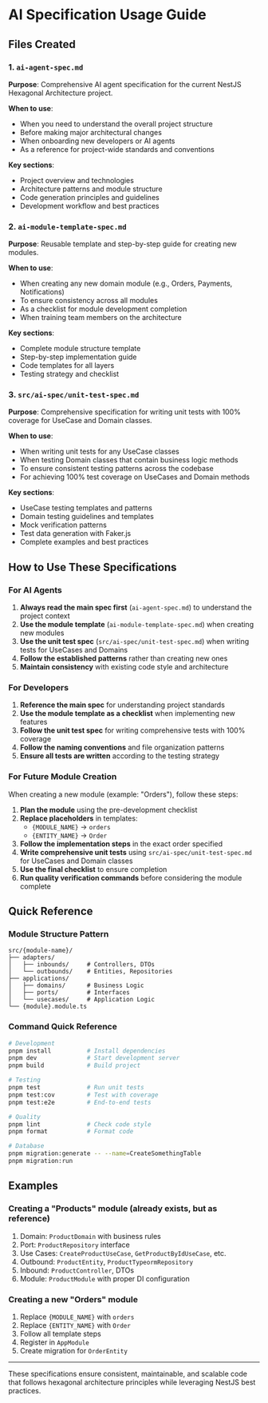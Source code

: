# AI Specification Usage Guide

## Files Created

### 1. `ai-agent-spec.md`

**Purpose**: Comprehensive AI agent specification for the current NestJS Hexagonal Architecture project.

**When to use**:

- When you need to understand the overall project structure
- Before making major architectural changes
- When onboarding new developers or AI agents
- As a reference for project-wide standards and conventions

**Key sections**:

- Project overview and technologies
- Architecture patterns and module structure
- Code generation principles and guidelines
- Development workflow and best practices

### 2. `ai-module-template-spec.md`

**Purpose**: Reusable template and step-by-step guide for creating new modules.

**When to use**:

- When creating any new domain module (e.g., Orders, Payments, Notifications)
- To ensure consistency across all modules
- As a checklist for module development completion
- When training team members on the architecture

**Key sections**:

- Complete module structure template
- Step-by-step implementation guide
- Code templates for all layers
- Testing strategy and checklist

### 3. `src/ai-spec/unit-test-spec.md`

**Purpose**: Comprehensive specification for writing unit tests with 100% coverage for UseCase and Domain classes.

**When to use**:

- When writing unit tests for any UseCase classes
- When testing Domain classes that contain business logic methods
- To ensure consistent testing patterns across the codebase
- For achieving 100% test coverage on UseCases and Domain methods

**Key sections**:

- UseCase testing templates and patterns
- Domain testing guidelines and templates
- Mock verification patterns
- Test data generation with Faker.js
- Complete examples and best practices

## How to Use These Specifications

### For AI Agents

1. **Always read the main spec first** (`ai-agent-spec.md`) to understand the project context
2. **Use the module template** (`ai-module-template-spec.md`) when creating new modules
3. **Use the unit test spec** (`src/ai-spec/unit-test-spec.md`) when writing tests for UseCases and Domains
4. **Follow the established patterns** rather than creating new ones
5. **Maintain consistency** with existing code style and architecture

### For Developers

1. **Reference the main spec** for understanding project standards
2. **Use the module template as a checklist** when implementing new features
3. **Follow the unit test spec** for writing comprehensive tests with 100% coverage
4. **Follow the naming conventions** and file organization patterns
5. **Ensure all tests are written** according to the testing strategy

### For Future Module Creation

When creating a new module (example: "Orders"), follow these steps:

1. **Plan the module** using the pre-development checklist
2. **Replace placeholders** in templates:
   - `{MODULE_NAME}` → `orders`
   - `{ENTITY_NAME}` → `Order`
3. **Follow the implementation steps** in the exact order specified
4. **Write comprehensive unit tests** using `src/ai-spec/unit-test-spec.md` for UseCases and Domain classes
5. **Use the final checklist** to ensure completion
6. **Run quality verification commands** before considering the module complete

## Quick Reference

### Module Structure Pattern

```text
src/{module-name}/
├── adapters/
│   ├── inbounds/     # Controllers, DTOs
│   └── outbounds/    # Entities, Repositories
├── applications/
│   ├── domains/      # Business Logic
│   ├── ports/        # Interfaces
│   └── usecases/     # Application Logic
└── {module}.module.ts
```

### Command Quick Reference

```bash
# Development
pnpm install          # Install dependencies
pnpm dev              # Start development server
pnpm build            # Build project

# Testing
pnpm test             # Run unit tests
pnpm test:cov         # Test with coverage
pnpm test:e2e         # End-to-end tests

# Quality
pnpm lint             # Check code style
pnpm format           # Format code

# Database
pnpm migration:generate -- --name=CreateSomethingTable
pnpm migration:run
```

## Examples

### Creating a "Products" module (already exists, but as reference)

1. Domain: `ProductDomain` with business rules
2. Port: `ProductRepository` interface
3. Use Cases: `CreateProductUseCase`, `GetProductByIdUseCase`, etc.
4. Outbound: `ProductEntity`, `ProductTypeormRepository`
5. Inbound: `ProductController`, DTOs
6. Module: `ProductModule` with proper DI configuration

### Creating a new "Orders" module

1. Replace `{MODULE_NAME}` with `orders`
2. Replace `{ENTITY_NAME}` with `Order`
3. Follow all template steps
4. Register in `AppModule`
5. Create migration for `OrderEntity`

---

These specifications ensure consistent, maintainable, and scalable code that follows hexagonal architecture principles while leveraging NestJS best practices.
